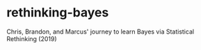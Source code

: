 # rethinking-bayes
Chris, Brandon, and Marcus' journey to learn Bayes via Statistical Rethinking (2019)
